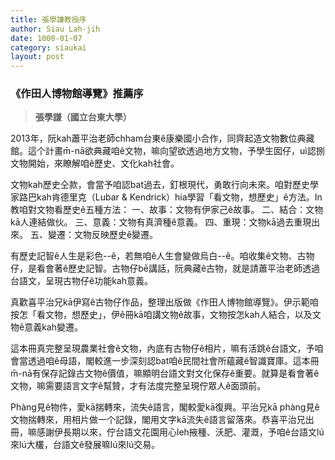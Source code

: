 ```yaml
---
title: 張學謙教授序
author: Siau Lah-jih
date: 1000-01-07
category: siaukai
layout: post
---
```


### 《作田人博物館導覽》推薦序
> **張學謙（國立台東大學）**

2013年，阮kah蕭平治老師chham台東ê康樂國小合作，同齊起造文物數位典藏館。這个計畫m̄-nā欲典藏咱ê文物，嘛向望欲透過地方文物，予學生囡仔，uì認捌文物開始，來瞭解咱ê歷史、文化kah社會。

文物kah歷史仝款，會當予咱認bat過去，釘根現代，勇敢行向未來。咱對歷史學家路巴kah肯德里克（Lubar & Kendrick）hia學習「看文物，想歷史」ê方法。In教咱對文物看歷史ê五種方法：
一、故事：文物有伊家己ê故事。
二、結合：文物kā人連結做伙。
三、意義：文物有真濟種ê意義。
四、重現：文物kā過去重現出來。
五、變遷：文物反映歷史ê變遷。

有歷史記智ê人生是彩色--ê，若無咱ê人生會變做烏白--ê。咱收集ê文物、古物仔，是看會著ê歷史記智。古物仔bē講話，阮典藏ê古物，就是請蕭平治老師透過台語文，呈現古物仔ê功能kah意義。

真歡喜平治兄kā伊寫ê古物仔作品，整理出版做《作田人博物館導覽》。伊示範咱按怎「看文物，想歷史」，伊ê冊kā咱講文物ê故事，文物按怎kah人結合，以及文物ê意義kah變遷。

這本冊真完整呈現農業社會ê文物，內底有古物仔ê相片，嘛有活跳ê台語文，予咱會當透過咱ê母語，閣較進一步深刻認bat咱ê民間社會所蘊藏ê智識寶庫。這本冊m̄-nā有保存記錄古文物ê價值，嘛顯明台語文對文化保存ê重要。就算是看會著ê文物，嘛需要語言文字ê幫贊，才有法度完整呈現佇眾人ê面頭前。

Phàng見ê物件，愛kā揣轉來，流失ê語言，閣較愛kā復興。平治兄kā phàng見ê文物揣轉來，用相片做一个記錄，閣用文字kā流失ê語言留落來。恭喜平治兄出冊，嘛感謝伊長期以來，佇台語文花園用心leh掖種、沃肥、灌溉，予咱ê台語文lú來lú大欉，台語文ê發展嘛lú來lú交易。
